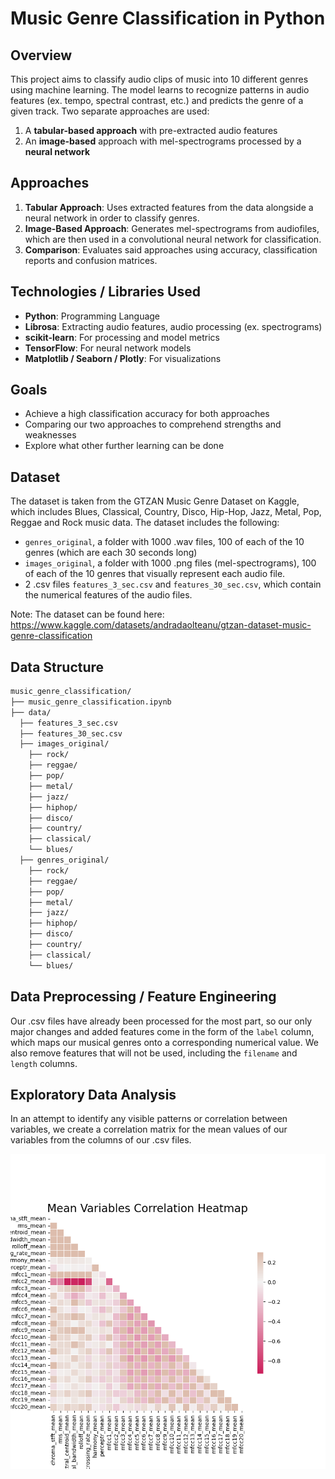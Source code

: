 # Music Genre Classification in Python

## Overview
This project aims to classify audio clips of music into 10 different genres using machine learning. The model learns to recognize patterns in audio features (ex. tempo, spectral contrast, etc.) and predicts the genre of a given track. Two separate approaches are used:
1. A **tabular-based approach** with pre-extracted audio features
2. An **image-based** approach with mel-spectrograms processed by a **neural network**

## Approaches
1. **Tabular Approach**: Uses extracted features from the data alongside a neural network in order to classify genres.
2. **Image-Based Approach**: Generates mel-spectrograms from audiofiles, which are then used in a convolutional neural network for classification.
3. **Comparison**: Evaluates said approaches using accuracy, classification reports and confusion matrices.


## Technologies / Libraries Used
* **Python**: Programming Language
* **Librosa**: Extracting audio features, audio processing (ex. spectrograms)
* **scikit-learn**: For processing and model metrics
* **TensorFlow**: For neural network models
* **Matplotlib / Seaborn / Plotly**: For visualizations

## Goals
* Achieve a high classification accuracy for both approaches
* Comparing our two approaches to comprehend strengths and weaknesses
* Explore what other further learning can be done

## Dataset
The dataset is taken from the GTZAN Music Genre Dataset on Kaggle, which includes Blues, Classical, Country, Disco, Hip-Hop, Jazz, Metal, Pop, Reggae and Rock music data. The dataset includes the following:
* ```genres_original```, a folder with 1000 .wav files, 100 of each of the 10 genres (which are each 30 seconds long)
* ```images_original```, a folder with 1000 .png files (mel-spectrograms), 100 of each of the 10 genres that visually represent each audio file.
* 2 .csv files ```features_3_sec.csv``` and ```features_30_sec.csv```, which contain the numerical features of the audio files.

Note: The dataset can be found here: https://www.kaggle.com/datasets/andradaolteanu/gtzan-dataset-music-genre-classification

## Data Structure

```bash
music_genre_classification/
├── music_genre_classification.ipynb
├── data/
  ├── features_3_sec.csv
  ├── features_30_sec.csv
  ├── images_original/
    ├── rock/
    ├── reggae/
    ├── pop/
    ├── metal/
    ├── jazz/
    ├── hiphop/
    ├── disco/
    ├── country/
    ├── classical/
    └── blues/
  ├── genres_original/
    ├── rock/
    ├── reggae/
    ├── pop/
    ├── metal/
    ├── jazz/
    ├── hiphop/
    ├── disco/
    ├── country/
    ├── classical/
    └── blues/
```
## Data Preprocessing / Feature Engineering
Our .csv files have already been processed for the most part, so our only major changes and added features come in the form of the ```label``` column, which maps our musical genres onto a corresponding numerical value. We also remove features that will not be used, including the ```filename``` and ```length``` columns.

## Exploratory Data Analysis
In an attempt to identify any visible patterns or correlation between variables, we create a correlation matrix for the mean values of our variables from the columns of our .csv files.

![alt text](Corr_Heatmap.png)




